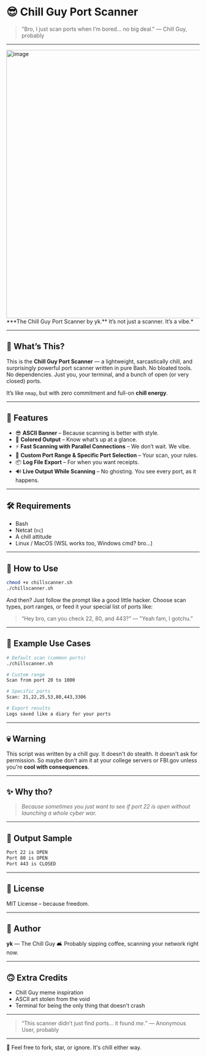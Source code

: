 # 😎 Chill Guy Port Scanner

> "Bro, I just scan ports when I’m bored… no big deal." — Chill Guy, probably

---

<img width="1422" height="698" alt="image" src="https://github.com/user-attachments/assets/bd3cfebc-a6fb-468e-a6c0-204456bbc24b" />
***The Chill Guy Port Scanner by yk.** It’s not just a scanner. It’s a vibe.*

---

## 🚀 What’s This?

This is the **Chill Guy Port Scanner** — a lightweight, sarcastically chill, and surprisingly powerful port scanner written in pure Bash. No bloated tools. No dependencies. Just you, your terminal, and a bunch of open (or very closed) ports.

It’s like `nmap`, but with zero commitment and full-on **chill energy**.

---

## 🎯 Features

* 😎 **ASCII Banner** – Because scanning is better with style.
* 🎨 **Colored Output** – Know what’s up at a glance.
* ⚡ **Fast Scanning with Parallel Connections** – We don’t wait. We vibe.
* 🧫 **Custom Port Range & Specific Port Selection** – Your scan, your rules.
* 📦 **Log File Export** – For when you want receipts.
* 🔊 **Live Output While Scanning** – No ghosting. You see every port, as it happens.

---

## 🛠️ Requirements

* Bash
* Netcat (`nc`)
* A chill attitude
* Linux / MacOS (WSL works too, Windows cmd? bro…)

---

## 🧪 How to Use

```bash
chmod +x chillscanner.sh
./chillscanner.sh
```

And then? Just follow the prompt like a good little hacker. Choose scan types, port ranges, or feed it your special list of ports like:

> “Hey bro, can you check 22, 80, and 443?”
> — "Yeah fam, I gotchu."

---

## 🔧 Example Use Cases

```bash
# Default scan (common ports)
./chillscanner.sh

# Custom range
Scan from port 20 to 1000

# Specific ports
Scan: 21,22,25,53,80,443,3306

# Export results
Logs saved like a diary for your ports
```

---

## 💀 Warning

This script was written by a chill guy.
It doesn't do stealth.
It doesn't ask for permission.
So maybe don't aim it at your college servers or FBI.gov unless you're **cool with consequences**.

---

## ✨ Why tho?

> *Because sometimes you just want to see if port 22 is open without launching a whole cyber war.*

---

## 📂 Output Sample

```bash
Port 22 is OPEN
Port 80 is OPEN
Port 443 is CLOSED
```

---

## 📜 License

MIT License – because freedom.

---

## 👑 Author

**yk** — The Chill Guy
🛋️ Probably sipping coffee, scanning your network right now.

---

## 🙃 Extra Credits

* Chill Guy meme inspiration
* ASCII art stolen from the void
* Terminal for being the only thing that doesn't crash

---

> “This scanner didn’t just find ports... it found *me.*”
> — Anonymous User, probably

---

👋 Feel free to fork, star, or ignore. It's chill either way.
